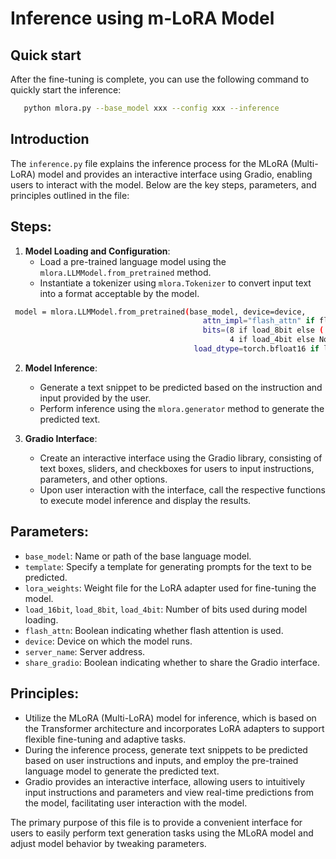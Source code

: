 # Inference using m-LoRA Model
## Quick start
After the fine-tuning is complete, you can use the following command to quickly start the inference:
```bash
   python mlora.py --base_model xxx --config xxx --inference
```

## Introduction
The `inference.py` file explains the inference process for the MLoRA (Multi-LoRA) model and provides an interactive interface using Gradio, enabling users to interact with the model. Below are the key steps, parameters, and principles outlined in the file:

## Steps:

1. **Model Loading and Configuration**:
   - Load a pre-trained language model using the `mlora.LLMModel.from_pretrained` method.
   - Instantiate a tokenizer using `mlora.Tokenizer` to convert input text into a format acceptable by the model.
   
```bash
 model = mlora.LLMModel.from_pretrained(base_model, device=device,
                                           attn_impl="flash_attn" if flash_attn else "eager",
                                           bits=(8 if load_8bit else (
                                                 4 if load_4bit else None)),
                                         load_dtype=torch.bfloat16 if load_16bit else torch.float32)
```
   
  

2. **Model Inference**:
   - Generate a text snippet to be predicted based on the instruction and input provided by the user.
   - Perform inference using the `mlora.generator` method to generate the predicted text.

3. **Gradio Interface**:
   - Create an interactive interface using the Gradio library, consisting of text boxes, sliders, and checkboxes for users to input instructions, parameters, and other options.
   - Upon user interaction with the interface, call the respective functions to execute model inference and display the results.

## Parameters:

- `base_model`: Name or path of the base language model.
- `template`: Specify a template for generating prompts for the text to be predicted.
- `lora_weights`: Weight file for the LoRA adapter used for fine-tuning the model.
- `load_16bit`, `load_8bit`, `load_4bit`: Number of bits used during model loading.
- `flash_attn`: Boolean indicating whether flash attention is used.
- `device`: Device on which the model runs.
- `server_name`: Server address.
- `share_gradio`: Boolean indicating whether to share the Gradio interface.

## Principles:

- Utilize the MLoRA (Multi-LoRA) model for inference, which is based on the Transformer architecture and incorporates LoRA adapters to support flexible fine-tuning and adaptive tasks.
- During the inference process, generate text snippets to be predicted based on user instructions and inputs, and employ the pre-trained language model to generate the predicted text.
- Gradio provides an interactive interface, allowing users to intuitively input instructions and parameters and view real-time predictions from the model, facilitating user interaction with the model.

The primary purpose of this file is to provide a convenient interface for users to easily perform text generation tasks using the MLoRA model and adjust model behavior by tweaking parameters.


